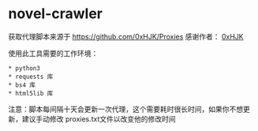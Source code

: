 # novel-crawler

获取代理脚本来源于 https://github.com/0xHJK/Proxies 感谢作者： [0xHJK](https://github.com/0xHJK)

使用此工具需要的工作环境：

    * python3
    * requests 库
    * bs4 库
    * html5lib 库
   
注意：脚本每间隔十天会更新一次代理，这个需要耗时很长时间，如果你不想更新，建议手动修改 proxies.txt文件以改变他的修改时间
